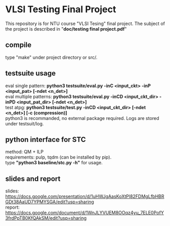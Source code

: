 # VLSI Testing Final Project
  This repository is for NTU course "VLSI Tesing" final project.
  The subject of the project is described in "**doc/testing final project.pdf**"

## compile
   type "make" under project directory or src/.  

## testsuite usage
   eval single pattern: **python3 testsuite/eval.py -inC <input_ckt> -inP <input_pat> [-ndet <n_det>]**  
   eval multiple patterns: **python3 testsuite/eval.py -inCD <input_ckt_dir> -inPD <input_pat_dir> [-ndet <n_det>]**  
   test atpg: **python3 testsuite/test.py -inCD <input_ckt_dir> [-ndet <n_det>] [-c (compression)]**  
   python3 is recommanded, no external package required. Logs are stored under testsuit/log.
   
## python interface for STC
   method: QM + ILP  
   requirements: pulp, tqdm (can be installed by pip).  
   type **"python3 baseline/stc.py -h"** for usage.  


## slides and report
   slides: https://docs.google.com/presentation/d/1uHWJgAasKoXtPl82FDMgLfbHBRGDt38AaUD7YPMYSGA/edit?usp=sharing  
   report: https://docs.google.com/document/d/1WnJLYVUEM8OOqz4yu_7ELE0PofY3frdPpTB0KfQAkSM/edit?usp=sharing  
